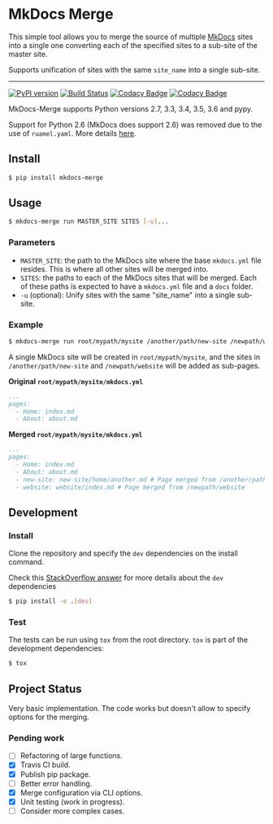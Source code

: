 # MkDocs Merge

This simple tool allows you to merge the source of multiple [MkDocs](http://www.mkdocs.org/) sites
into a single one converting each of the specified sites to a sub-site of the master site.

Supports unification of sites with the same `site_name` into a single sub-site.

---
[![PyPI version](https://img.shields.io/pypi/v/mkdocs-merge.svg)](https://pypi.python.org/pypi/mkdocs-merge)
[![Build Status](https://travis-ci.org/ovasquez/mkdocs-merge.svg?branch=master)](https://travis-ci.org/ovasquez/mkdocs-merge)
[![Codacy Badge](https://api.codacy.com/project/badge/Grade/10abc652aca046079f4ab069af689163)](https://www.codacy.com/app/oscarv19/mkdocs-merge?utm_source=github.com&amp;utm_medium=referral&amp;utm_content=ovasquez/mkdocs-merge&amp;utm_campaign=Badge_Grade)
[![Codacy Badge](https://api.codacy.com/project/badge/Coverage/10abc652aca046079f4ab069af689163)](https://www.codacy.com/app/oscarv19/mkdocs-merge?utm_source=github.com&utm_medium=referral&utm_content=ovasquez/mkdocs-merge&utm_campaign=Badge_Coverage)

MkDocs-Merge supports Python versions 2.7, 3.3, 3.4, 3.5, 3.6 and pypy.

Support for Python 2.6 (MkDocs does support 2.6) was removed due to the use of `ruamel.yaml`. More details
[here](https://yaml.readthedocs.io/en/latest/pyyaml.html#py2-py3-reintegration).

## Install

```bash
$ pip install mkdocs-merge
```

## Usage

```bash
$ mkdocs-merge run MASTER_SITE SITES [-u]... 
```
### Parameters

- `MASTER_SITE`: the path to the MkDocs site where the base `mkdocs.yml` file resides. This is where all other sites
    will be merged into.
- `SITES`: the paths to each of the MkDocs sites that will be merged. Each of these paths is expected to have a
    `mkdocs.yml` file and a `docs` folder.
- `-u` (optional): Unify sites with the same "site_name" into a single sub-site.  

### Example
```bash
$ mkdocs-merge run root/mypath/mysite /another/path/new-site /newpath/website
```

A single MkDocs site will be created in `root/mypath/mysite`, and the sites in
`/another/path/new-site` and `/newpath/website` will be added as sub-pages.

**Original `root/mypath/mysite/mkdocs.yml`**
```yaml
...
pages:
  - Home: index.md
  - About: about.md
```

**Merged `root/mypath/mysite/mkdocs.yml`**
```yaml
...
pages:
  - Home: index.md
  - About: about.md
  - new-site: new-site/home/another.md # Page merged from /another/path/new-site
  - website: website/index.md # Page merged from /newpath/website
```

## Development
### Install
Clone the repository and specify the `dev` dependencies on the install command.

Check this [StackOverflow answer](https://stackoverflow.com/a/28842733/2313246) for more details about the `dev`
dependencies
```bash
$ pip install -e .[dev]
``` 

### Test
The tests can be run using `tox` from the root directory. `tox` is part of the development dependencies:
```bash
$ tox
```

## Project Status
Very basic implementation. The code works but doesn't allow to specify options for the merging.

### Pending work

- [ ] Refactoring of large functions.
- [x] Travis CI build.
- [x] Publish pip package.
- [ ] Better error handling.
- [x] Merge configuration via CLI options.
- [x] Unit testing (work in progress).
- [ ] Consider more complex cases.